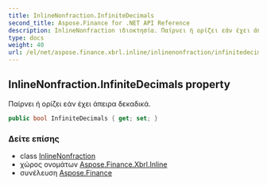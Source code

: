```yaml
---
title: InlineNonfraction.InfiniteDecimals
second_title: Aspose.Finance for .NET API Reference
description: InlineNonfraction ιδιοκτησία. Παίρνει ή ορίζει εάν έχει άπειρα δεκαδικά.
type: docs
weight: 40
url: /el/net/aspose.finance.xbrl.inline/inlinenonfraction/infinitedecimals/
---
```

## InlineNonfraction.InfiniteDecimals property

Παίρνει ή ορίζει εάν έχει άπειρα δεκαδικά.

```csharp
public bool InfiniteDecimals { get; set; }
```

### Δείτε επίσης

* class [InlineNonfraction](../)
* χώρος ονομάτων [Aspose.Finance.Xbrl.Inline](../../inlinenonfraction/)
* συνέλευση [Aspose.Finance](../../../)


